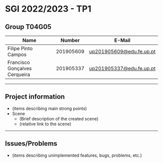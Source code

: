 # SGI 2022/2023 - TP1

## Group T04G05
| Name                          | Number    | E-Mail                   |
| ----------------------------- | --------- | ------------------------ |
| Filipe Pinto Campos           | 201905609 | up201905609@edu.fe.up.pt |
| Francisco Gonçalves Cerqueira | 201905337 | up201905337@edu.fe.up.pt |

----


## Project information

- (items describing main strong points)
- Scene
  - (Brief description of the created scene)
  - (relative link to the scene)
----
## Issues/Problems

- (items describing unimplemented features, bugs, problems, etc.)
